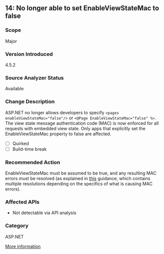 ## 14: No longer able to set EnableViewStateMac to false

### Scope
Major

### Version Introduced
4.5.2

### Source Analyzer Status
Available

### Change Description
ASP.NET no longer allows developers to specify `<pages enableViewStateMac="false"/>` or `<@Page EnableViewStateMac="false" %>`. The view state message authentication code (MAC) is now enforced for all requests with embedded view state. Only apps that explicitly set the EnableViewStateMac property to false are affected.

- [ ] Quirked
- [ ] Build-time break

### Recommended Action
EnableViewStateMac must be assumed to be true, and any resulting MAC errors must be resolved (as explained in [this](https://support.microsoft.com/en-us/kb/2915218) guidance, which contains multiple resolutions depending on the specifics of what is causing MAC errors).

### Affected APIs
* Not detectable via API analysis

### Category
ASP.NET

[More information](https://msdn.microsoft.com/en-us/library/dn720774#ASP_NET)
